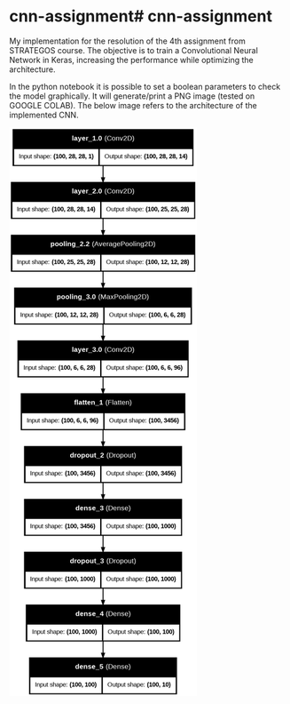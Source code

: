 # cnn-assignment# cnn-assignment
My implementation for the resolution of the 4th assignment from STRATEGOS course.
The objective is to train a Convolutional Neural Network in Keras, increasing the performance while optimizing the architecture.

In the python notebook it is possible to set a boolean parameters to check the model graphically.
It will generate/print a PNG image (tested on GOOGLE COLAB). The below image  refers to the architecture of the implemented CNN.  
 
![Linear model](file/model.png)  

